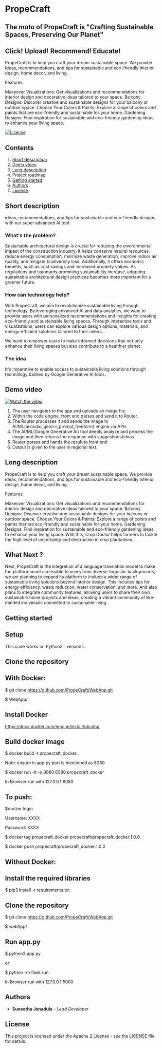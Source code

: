 # PropeCraft
## The moto of PropeCraft is "Crafting Sustainable Spaces, Preserving Our Planet"
## Click! Upload! Recommend! Educate!

PropeCraft is to help you craft your dream sustainable space. We provide ideas, recommendations, and tips for sustainable and eco-friendly interior design, home decor, and living.

Features:

Makeover Visualizations: Get visualizations and recommendations for interior design and decorative ideas tailored to your space.
Balcony Designs: Discover creative and sustainable designs for your balcony or outdoor space.
Choose Your Colors & Paints: Explore a range of colors and paints that are eco-friendly and sustainable for your home.
Gardening Designs: Find inspiration for sustainable and eco-friendly gardening ideas to enhance your living space.

[![License](https://img.shields.io/badge/License-Apache2-blue.svg)](https://www.apache.org/licenses/LICENSE-2.0)

## Contents

1. [Short description](#short-description)
1. [Demo video](#demo-video)
1. [Long description](#long-description)
1. [Project roadmap](#project-roadmap)
1. [Getting started](#getting-started)
1. [Authors](#authors)
1. [License](#license)

## Short description
 ideas, recommendations, and tips for sustainable and eco-friendly designs with our super advanced AI tool.

### What's the problem?
Sustainable architectural design is crucial for reducing the environmental impact of the construction industry. It helps conserve natural resources, reduce energy consumption, minimize waste generation, improve indoor air quality, and mitigate biodiversity loss. Additionally, it offers economic benefits, such as cost savings and increased property values. As regulations and standards promoting sustainability increase, adopting sustainable architectural design practices becomes more important for a greener future.

### How can technology help?

With PropeCraft, we aim to revolutionize sustainable living through technology. By leveraging advanced AI and data analytics, we want to provide users with personalized recommendations and insights for creating eco-friendly and sustainable living spaces. Through interactive tools and visualizations, users can explore various design options, materials, and energy-efficient solutions tailored to their needs. 

We want to empower users to make informed decisions that not only enhance their living spaces but also contribute to a healthier planet.

### The idea

It's imperative to enable access to sustainable living solutions through technology backed by Google Generative AI tools.

## Demo video

[![Watch the video](./images/preview_image.jpg)](https://www.youtube.com/watch?v=ps6iUlIUpgw)

1. The user navigates to the app and uploads an image file.
2. Within the code engine, front end parses and send it to Router.
3. The Router processes it and sends the image to AI/ML(aistudio_gemini_prompt_freeform) engine via APIs
4. The AI/ML(Google Generative AI) tool deeply analyze and process the image and then returns the response with suggestions/ideas
5. Router parses and hands the result to front end
6. Output is given to the user in regional text.


## Long description

PropeCraft is to help you craft your dream sustainable space. We provide ideas, recommendations, and tips for sustainable and eco-friendly interior design, home decor, and living.

Features:

Makeover Visualizations: Get visualizations and recommendations for interior design and decorative ideas tailored to your space.
Balcony Designs: Discover creative and sustainable designs for your balcony or outdoor space.
Choose Your Colors & Paints: Explore a range of colors and paints that are eco-friendly and sustainable for your home.
Gardening Designs: Find inspiration for sustainable and eco-friendly gardening ideas to enhance your living space.
With this, Crop Doctor helps farmers to tackle the high level of uncertainty  and destruction in crop plantations.

## What Next ?

Next, PropeCraft is the integration of a language translation model to make the platform more accessible to users from diverse linguistic backgrounds, we are planning to expand its platform to include a wider range of sustainable living solutions beyond interior design. This includes tips for energy efficiency, waste reduction, water conservation, and more. And also plans to integrate community features, allowing users to share their own sustainable home projects and ideas, creating a vibrant community of like-minded individuals committed to sustainable living.

## Getting started

## Setup

This code works on Python3+ versions.

## Clone the repository

## With Docker:

$ git clone https://github.com/PropeCraft/WebApp.git

$ WebApp/

## Install Docker
https://docs.docker.com/engine/install/ubuntu/

## Build docker image

$ docker build -t propecraft_docker .

Note: ensure in app.py port is mentioned as 8080

$ docker run -it -p 8080:8080 propecraft_docker

In Browser run with 127.0.0.1:8080

## To push:

$docker login

  Username: XXXX

  Password: XXXX

$ docker tag propecraft_docker propecraft/propecraft_docker:1.0.0

$ docker push propecraft/propecraft_docker:1.0.0

## Without Docker:

## Install the required libraries

$ pip3 install -r requirements.txt

## Clone the repository

$ git clone https://github.com/PropeCraft/WebApp.git

$ webApp/

## Run app.py

$ python3 app.py

or

$ python -m flask run

In Browser run with 127.0.0.1:5000

## Authors
- **Suneetha Jonadula** - _Lead Developer_

## License

This project is licensed under the Apache 2 License - see the [LICENSE](LICENSE) file for details.

